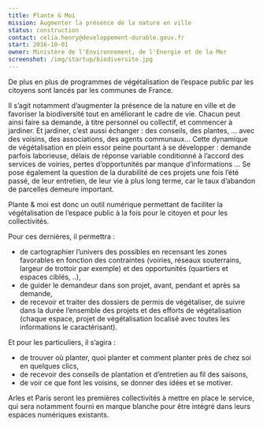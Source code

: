 ```yaml
---
title: Plante & Moi
mission: Augmenter la présence de la nature en ville
status: construction
contact: celia.henry@developpement-durable.gouv.fr
start: 2016-10-01
owner: Ministère de l'Environnement, de l'Energie et de la Mer
screenshot: /img/startup/biodiversite.jpg
---
```


De plus en plus de programmes de végétalisation de l’espace public par les citoyens sont lancés par les communes de France. 

Il s’agit notamment d’augmenter la présence de la nature en ville et de favoriser la biodiversité tout en améliorant le cadre de vie. Chacun peut ainsi faire sa demande, à titre personnel ou collectif, et commencer à jardiner. Et jardiner, c’est aussi échanger : des conseils, des plantes, … avec des voisins, des associations, des agents communaux… Cette dynamique de végétalisation en plein essor peine pourtant à se développer : demande parfois laborieuse, délais de réponse variable conditionné à l’accord des services de voiries, pertes d’opportunités par manque d’informations … Se pose également la question de la durabilité de ces projets une fois l’été passé, de leur entretien, de leur vie à plus long terme, car le taux d’abandon de parcelles demeure important.

Plante & moi est donc un outil numérique permettant de faciliter la végétalisation de l’espace public à la fois pour le citoyen et pour les collectivités. 

Pour ces dernières, il permettra :
* de cartographier l’univers des possibles en recensant les zones favorables en fonction des contraintes (voiries, réseaux souterrains, largeur de trottoir par exemple) et des opportunités (quartiers et espaces ciblés, ..),
* de guider le demandeur dans son projet, avant, pendant et après sa demande,
* de recevoir et traiter des dossiers de permis de végétaliser, de suivre dans la durée l’ensemble des projets et des efforts de végétalisation (chaque espace, projet de végétalisation localisé avec toutes les informations le caractérisant).


Et pour les particuliers, il s’agira :
* de trouver où planter, quoi planter et comment planter près de chez soi en quelques clics,
* de recevoir des conseils de plantation et d’entretien au fil des saisons,
* de voir ce que font les voisins, se donner des idées et se motiver.

Arles et Paris seront les premières collectivités à mettre en place le service, qui sera notamment fourni en marque blanche pour être intégré dans leurs espaces numériques existants.
